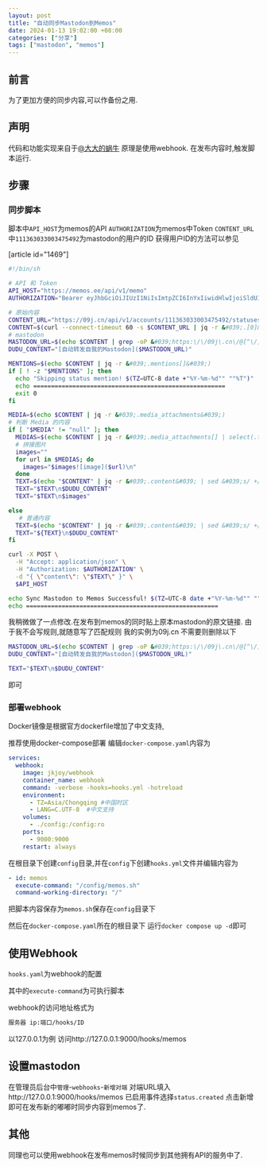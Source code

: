 ```yaml
---
layout: post
title: "自动同步Mastodon到Memos"
date: 2024-01-13 19:02:00 +08:00
categories: ["分享"]
tags: ["mastodon", "memos"]
---
```


## 前言

为了更加方便的同步内容,可以作备份之用.

## 声明

代码和功能实现来自于[@大大的蜗牛](https://e5n.cc/@eallion "@大大的蜗牛") 原理是使用webhook. 在发布内容时,触发脚本运行.

## 步骤

### 同步脚本

脚本中`API_HOST`为memos的API `AUTHORIZATION`为memos中Token `CONTENT_URL`中`111363033003475492`为mastodon的用户的ID 获得用户ID的方法可以参见 

[article id="1469"]

```bash
#!/bin/sh

# API 和 Token
API_HOST="https://memos.ee/api/v1/memo"
AUTHORIZATION="Bearer eyJhbGciOiJIUzI1NiIsImtpZCI6InYxIiwidHlwIjoiSldUIn0.eyJuYW1lIjoiamtqb3kiLCJpc3MiOiJtZW1vcyIsInN1YiI6IjEiLCJhdWQiOlsidXNlci5hY2Nlc3MtdG9rZW4iXSwiaWF0IjoxNjk3ODc0NTk2fQ.jNGMDE1YVX4Qj6hNhmrxb63WlRM5kGX10k_qRXH6ID4"

# 原始内容
CONTENT_URL="https://09j.cn/api/v1/accounts/111363033003475492/statuses?limit=1"
CONTENT=$(curl --connect-timeout 60 -s $CONTENT_URL | jq -r &#039;.[0]&#039;)
# mastodon
MASTODON_URL=$(echo $CONTENT | grep -oP &#039;https:\/\/09j\.cn\/@[^\/]+\/\d+&#039;)
DUDU_CONTENT="[自动转发自我的Mastodon]($MASTODON_URL)"

MENTIONS=$(echo $CONTENT | jq -r &#039;.mentions[]&#039;)
if [ ! -z "$MENTIONS" ]; then
  echo "Skipping status mention! $(TZ=UTC-8 date +"%Y-%m-%d"" ""%T")"
  echo ======================================================
  exit 0
fi

MEDIA=$(echo $CONTENT | jq -r &#039;.media_attachments&#039;)
# 判断 Media 的内容
if [ "$MEDIA" != "null" ]; then
  MEDIAS=$(echo $CONTENT | jq -r &#039;.media_attachments[] | select(.type=="image") | .url&#039;)
  # 拼接图片
  images=""
  for url in $MEDIAS; do
    images="$images![image]($url)\n"
  done
  TEXT=$(echo "$CONTENT" | jq -r &#039;.content&#039; | sed &#039;s/ +/ /g&#039; | lynx -dump -stdin -nonumbers -nolist | tr -d &#039;\n&#039; | sed &#039;/^$/N;s/\n\n/\n/g&#039; | sed &#039;s/^[[:space:]]*//;s/[[:space:]]*$//&#039;)
  TEXT="$TEXT\n$DUDU_CONTENT"
  TEXT="$TEXT\n$images"

else
   # 普通内容
  TEXT=$(echo "$CONTENT" | jq -r &#039;.content&#039; | sed &#039;s/ +/ /g&#039; | lynx -dump -stdin -nonumbers -nolist | tr -d &#039;\n&#039; | sed &#039;/^$/N;s/\n\n/\n/g&#039; | sed &#039;s/^[[:space:]]*//;s/[[:space:]]*$//&#039;)
  TEXT="${TEXT}\n$DUDU_CONTENT"
fi

curl -X POST \
  -H "Accept: application/json" \
  -H "Authorization: $AUTHORIZATION" \
  -d "{ \"content\": \"$TEXT\" }" \
  $API_HOST

echo Sync Mastodon to Memos Successful! $(TZ=UTC-8 date +"%Y-%m-%d"" ""%T")
echo ======================================================
```

我稍微做了一点修改.在发布到memos的同时贴上原本mastodon的原文链接. 由于我不会写规则,就随意写了匹配规则 我的实例为09j.cn 不需要则删除以下

```bash
MASTODON_URL=$(echo $CONTENT | grep -oP &#039;https:\/\/09j\.cn\/@[^\/]+\/\d+&#039;)
DUDU_CONTENT="[自动转发自我的Mastodon]($MASTODON_URL)" 
```

```sh
TEXT="$TEXT\n$DUDU_CONTENT"
```

即可

### 部署webhook

Docker镜像是根据官方dockerfile增加了中文支持,

推荐使用docker-compose部署 编辑`docker-compose.yaml`内容为

```yaml
services:
  webhook:
    image: jkjoy/webhook
    container_name: webhook
    command: -verbose -hooks=hooks.yml -hotreload
    environment:
      - TZ=Asia/Chongqing #中国时区
      - LANG=C.UTF-8  #中文支持
    volumes:
      - ./config:/config:ro
    ports:
      - 9000:9000
    restart: always
```

在根目录下创建`config`目录,并在`config`下创建`hooks.yml`文件并编辑内容为

```yaml
- id: memos
  execute-command: "/config/memos.sh"
  command-working-directory: "/"
```

把脚本内容保存为`memos.sh`保存在`config`目录下

然后在`docker-compose.yaml`所在的根目录下 运行`docker compose up -d`即可

## 使用Webhook

`hooks.yaml`为webhook的配置

其中的`execute-command`为可执行脚本

webhook的访问地址格式为

```sh
服务器 ip:端口/hooks/ID
```

以127.0.0.1为例 访问http://127.0.0.1:9000/hooks/memos

## 设置mastodon

在管理员后台中`管理`\-`webhooks`\-`新增对端` 对端URL填入http://127.0.0.1:9000/hooks/memos 已启用事件选择`status.created` 点击新增即可在发布新的嘟嘟时同步内容到memos了.

## 其他

同理也可以使用webhook在发布memos时候同步到其他拥有API的服务中了.